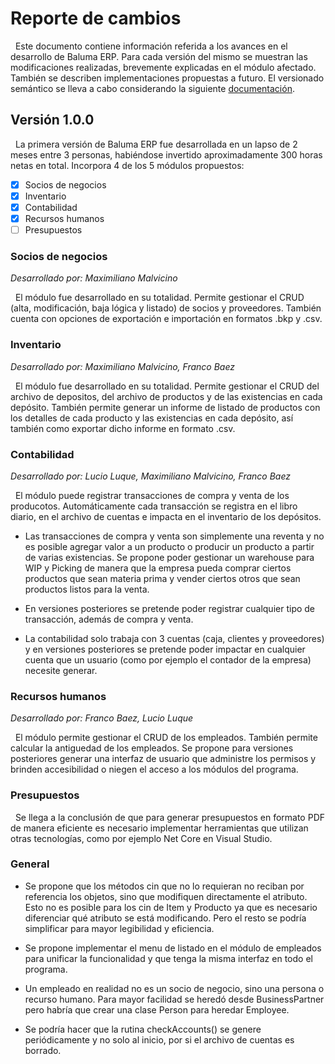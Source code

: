 # Reporte de cambios

&nbsp; Este documento contiene información referida a los avances en el desarrollo de Baluma ERP. Para cada versión del mismo se muestran las modificaciones realizadas, brevemente explicadas en el módulo afectado. También se describen implementaciones propuestas a futuro. El versionado semántico se lleva a cabo considerando la siguiente [documentación](https://semver.org).

## Versión 1.0.0

&nbsp; La primera versión de Baluma ERP fue desarrollada en un lapso de 2 meses entre 3 personas, habiéndose invertido aproximadamente 300 horas netas en total. Incorpora 4 de los 5 módulos propuestos:

- [x] Socios de negocios
- [x] Inventario
- [x] Contabilidad
- [x] Recursos humanos
- [ ] Presupuestos

### Socios de negocios

_Desarrollado por: Maximiliano Malvicino_

&nbsp; El módulo fue desarrollado en su totalidad. Permite gestionar el CRUD (alta, modificación, baja lógica y listado) de socios y proveedores. También cuenta con opciones de exportación e importación en formatos .bkp y .csv.

### Inventario

_Desarrollado por: Maximiliano Malvicino, Franco Baez_

&nbsp; El módulo fue desarrollado en su totalidad. Permite gestionar el CRUD del archivo de depositos, del archivo de productos y de las existencias en cada depósito. También permite generar un informe de listado de productos con los detalles de cada producto y las existencias en cada depósito, así también como exportar dicho informe en formato .csv.

### Contabilidad

_Desarrollado por: Lucio Luque, Maximiliano Malvicino, Franco Baez_

&nbsp; El módulo puede registrar transacciones de compra y venta de los producotos. Automáticamente cada transacción se registra en el libro diario, en el archivo de cuentas e impacta en el inventario de los depósitos.

- Las transacciones de compra y venta son simplemente una reventa y no es posible agregar valor a un producto o producir un producto a partir de varias existencias. Se propone poder gestionar un warehouse para WIP y Picking de manera que la empresa pueda comprar ciertos productos que sean materia prima y vender ciertos otros que sean productos listos para la venta.

- En versiones posteriores se pretende poder registrar cualquier tipo de transacción, además de compra y venta.

- La contabilidad solo trabaja con 3 cuentas (caja, clientes y proveedores) y en versiones posteriores se pretende poder impactar en cualquier cuenta que un usuario (como por ejemplo el contador de la empresa) necesite generar.

### Recursos humanos

_Desarrollado por: Franco Baez, Lucio Luque_

&nbsp; El módulo permite gestionar el CRUD de los empleados. También permite calcular la antiguedad de los empleados. Se propone para versiones posteriores generar una interfaz de usuario que administre los permisos y brinden accesibilidad o niegen el acceso a los módulos del programa.

### Presupuestos

&nbsp; Se llega a la conclusión de que para generar presupuestos en formato PDF de manera eficiente es necesario implementar herramientas que utilizan otras tecnologías, como por ejemplo Net Core en Visual Studio.

### General

- Se propone que los métodos cin que no lo requieran no reciban por referencia los objetos, sino que modifiquen directamente el atributo. Esto no es posible para los cin de Item y Producto ya que es necesario diferenciar qué atributo se está modificando. Pero el resto se podría simplificar para mayor legibilidad y eficiencia.

- Se propone implementar el menu de listado en el módulo de empleados para unificar la funcionalidad y que tenga la misma interfaz en todo el programa.

- Un empleado en realidad no es un socio de negocio, sino una persona o recurso humano. Para mayor facilidad se heredó desde BusinessPartner pero habría que crear una clase Person para heredar Employee.

- Se podría hacer que la rutina checkAccounts() se genere periódicamente y no solo al inicio, por si el archivo de cuentas es borrado.
